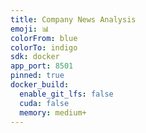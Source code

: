 ```yaml
---
title: Company News Analysis
emoji: 📊
colorFrom: blue
colorTo: indigo
sdk: docker
app_port: 8501
pinned: true
docker_build:
  enable_git_lfs: false
  cuda: false
  memory: medium+
---
```


